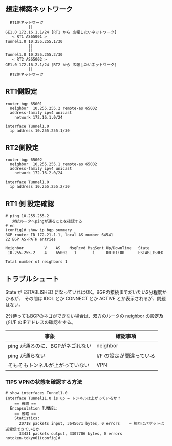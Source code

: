 ﻿## 想定構築ネットワーク

```
  RT1側ネットワーク
          ||
GE1.0 172.16.1.1/24 [RT1 から 広報したいネットワーク]
   < RT1 AS65001 >
Tunnel1.0 10.255.255.1/30
          ||
          ||
Tunnel1.0 10.255.255.2/30
   < RT2 AS65002 > 
GE1.0 172.16.2.1/24 [RT2 から 広報したいネットワーク]
          ||
  RT2側ネットワーク
```


## RT1側設定
```
router bgp 65001
  neighbor  10.255.255.2 remote-as 65002
  address-family ipv4 unicast
    network 172.16.1.0/24

interface Tunnel1.0
  ip address 10.255.255.1/30
```


## RT2側設定
```
router bgp 65002
  neighbor  10.255.255.1 remote-as 65002
  address-family ipv4 unicast
    network 172.16.2.0/24

interface Tunnel1.0
  ip address 10.255.255.2/30
```

## RT1 側 設定確認
```
# ping 10.255.255.2
   対抗ルータへpingが通ることを確認する
# en
(config)# show ip bgp summary
BGP router ID 172.21.1.1, local AS number 64541
22 BGP AS-PATH entries

Neighbor         V    AS    MsgRcvd MsgSent Up/DownTime   State
 10.255.255.2    4    65002   1       1     00:01:00      ESTABLISHED

Total number of neighbors 1
```

## トラブルシュート
State が  ESTABLISHED になっていればOK。BGPの接続までだいたい2分程度かかるが、
その間は IDOL とか CONNECT とか ACTIVE とか表示されるが、問題はない。

2分待ってもBGPのネゴができない場合は、双方のルータの neighbor の設定及び
I/F のIPアドレスの確認をする。


| 事象 | 確認事項 |
| ---- | ---- |
| ping が通るのに、BGPがネゴれない | neighbor |
| ping が通らない                  | I/F の設定が間違っている |
| そもそもトンネルが上がっていない | VPN |


### TIPS VPNの状態を確認する方法

```
# show interfaces Tunnel1.0
Interface Tunnel11.0 is up ← トンネルは上がっているか？
    == 省略 ==
  Encapsulation TUNNEL:
    == 省略 ==
    Statistics:
      20718 packets input, 3645671 bytes, 0 errors    ← 相互にパケットは送受信できているか
      33431 packets output, 3307706 bytes, 0 errors
notoken-tokyo01(config)#
```